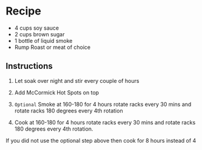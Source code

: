 # Recipe
- 4 cups soy sauce
- 2 cups brown sugar
- 1 bottle of liquid smoke
- Rump Roast or meat of choice

## Instructions
1) Let soak over night and stir every couple of hours

2) Add McCormick Hot Spots on top

3) `Optional` Smoke at 160-180 for 4 hours rotate racks every 30 mins and rotate racks 180 degrees every 4th rotation

4) Cook at 160-180 for 4 hours rotate racks every 30 mins and rotate racks 180 degrees every 4th rotation.

If you did not use the optional step above then cook for 8 hours instead of 4
